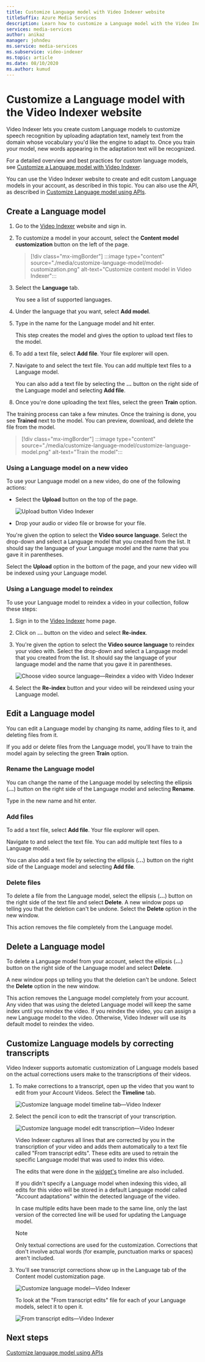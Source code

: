 ```yaml
---
title: Customize Language model with Video Indexer website
titleSuffix: Azure Media Services
description: Learn how to customize a Language model with the Video Indexer website.
services: media-services
author: anikaz
manager: johndeu
ms.service: media-services
ms.subservice: video-indexer
ms.topic: article
ms.date: 08/10/2020
ms.author: kumud
---
```


# Customize a Language model with the Video Indexer website

Video Indexer lets you create custom Language models to customize speech recognition by uploading adaptation text, namely text from the domain whose vocabulary you'd like the engine to adapt to. Once you train your model, new words appearing in the adaptation text will be recognized.

For a detailed overview and best practices for custom language models, see [Customize a Language model with Video Indexer](customize-language-model-overview.md).

You can use the Video Indexer website to create and edit custom Language models in your account, as described in this topic. You can also use the API, as described in [Customize Language model using APIs](customize-language-model-with-api.md).

## Create a Language model

1. Go to the [Video Indexer](https://www.videoindexer.ai/) website and sign in.
1. To customize a model in your account, select the **Content model customization** button on the left of the page.

    > [!div class="mx-imgBorder"]
    > :::image type="content" source="./media/customize-language-model/model-customization.png" alt-text="Customize content model in Video Indexer":::
1. Select the **Language** tab.

    You see a list of supported languages.
1. Under the language that you want, select **Add model**.
1. Type in the name for the Language model and hit enter.

    This step creates the model and gives the option to upload text files to the model.
1. To add a text file, select **Add file**. Your file explorer will open.
1. Navigate to and select the text file. You can add multiple text files to a Language model.

    You can also add a text file by selecting the **...** button on the right side of the Language model and selecting **Add file**.
1. Once you're done uploading the text files, select the green **Train** option.

The training process can take a few minutes. Once the training is done, you see **Trained** next to the model. You can preview, download, and delete the file from the model.

> [!div class="mx-imgBorder"]
> :::image type="content" source="./media/customize-language-model/customize-language-model.png" alt-text="Train the model":::

### Using a Language model on a new video

To use your Language model on a new video, do one of the following actions:

* Select the **Upload** button on the top of the page.

    ![Upload button Video Indexer](./media/customize-language-model/upload.png)
* Drop your audio or video file or browse for your file.

You're given the option to select the **Video source language**. Select the drop-down and select a Language model that you created from the list. It should say the language of your Language model and the name that you gave it in parentheses.

Select the **Upload** option in the bottom of the page, and your new video will be indexed using your Language model.

### Using a Language model to reindex

To use your Language model to reindex a video in your collection, follow these steps:

1. Sign in to the [Video Indexer](https://www.videoindexer.ai/) home page.
1. Click on **...** button on the video and select **Re-index**.
1. You're given the option to select the **Video source language** to reindex your video with. Select the drop-down and select a Language model that you created from the list. It should say the language of your language model and the name that you gave it in parentheses.

    ![Choose video source language—Reindex a video with Video Indexer](./media/customize-language-model/reindex.png)
1. Select the **Re-index** button and your video will be reindexed using your Language model.

## Edit a Language model

You can edit a Language model by changing its name, adding files to it, and deleting files from it.

If you add or delete files from the Language model, you'll have to train the model again by selecting the green **Train** option.

### Rename the Language model

You can change the name of the Language model by selecting the ellipsis (**...**) button on the right side of the Language model and selecting **Rename**.

Type in the new name and hit enter.

### Add files

To add a text file, select **Add file**. Your file explorer will open.

Navigate to and select the text file. You can add multiple text files to a Language model.

You can also add a text file by selecting the ellipsis (**...**) button on the right side of the Language model and selecting **Add file**.

### Delete files

To delete a file from the Language model, select the ellipsis (**...**) button on the right side of the text file and select **Delete**. A new window pops up telling you that the deletion can't be undone. Select the **Delete** option in the new window.

This action removes the file completely from the Language model.

## Delete a Language model

To delete a Language model from your account, select the ellipsis (**...**) button on the right side of the Language model and select **Delete**.

A new window pops up telling you that the deletion can't be undone. Select the **Delete** option in the new window.

This action removes the Language model completely from your account. Any video that was using the deleted Language model will keep the same index until you reindex the video. If you reindex the video, you can assign a new Language model to the video. Otherwise,  Video Indexer will use its default model to reindex the video.

## Customize Language models by correcting transcripts

Video Indexer supports automatic customization of Language models based on the actual corrections users make to the transcriptions of their videos.

1. To make corrections to a transcript, open up the video that you want to edit from your Account Videos. Select the **Timeline** tab.

    ![Customize language model timeline tab—Video Indexer](./media/customize-language-model/timeline.png)

1. Select the pencil icon to edit the transcript of your transcription.

    ![Customize language model edit transcription—Video Indexer](./media/customize-language-model/edits.png)

    Video Indexer captures all lines that are corrected by you in the transcription of your video and adds them automatically to a text file called "From transcript edits". These edits are used to retrain the specific Language model that was used to index this video. 
    
    The edits that were done in the [widget's](video-indexer-embed-widgets.md) timeline are also included.
    
    If you didn't specify a Language model when indexing this video, all edits for this video will be stored in a default Language model called "Account adaptations" within the detected language of the video.
    
    In case multiple edits have been made to the same line, only the last version of the corrected line will be used for updating the Language model.  
    
    > [!NOTE]
    > Only textual corrections are used for the customization. Corrections that don't involve actual words (for example, punctuation marks or spaces) aren't included.
    
1. You'll see transcript corrections show up in the Language tab of the Content model customization page.

    ![Customize language model—Video Indexer](./media/customize-language-model/customize.png)

   To look at the "From transcript edits" file for each of your Language models, select it to open it.

    ![From transcript edits—Video Indexer](./media/customize-language-model/from-transcript-edits.png)

## Next steps

[Customize language model using APIs](customize-language-model-with-api.md)
